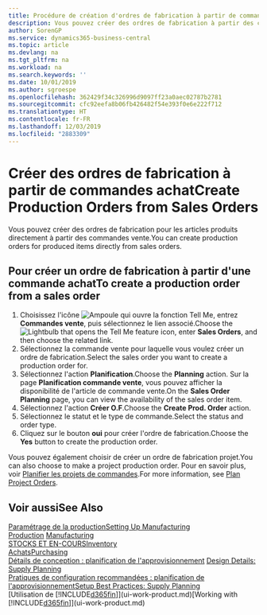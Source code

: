 ```yaml
---
title: Procédure de création d'ordres de fabrication à partir de commandes vente | Microsoft Docs
description: Vous pouvez créer des ordres de fabrication à partir des commandes vente dans le département Ventes & marketing.
author: SorenGP
ms.service: dynamics365-business-central
ms.topic: article
ms.devlang: na
ms.tgt_pltfrm: na
ms.workload: na
ms.search.keywords: ''
ms.date: 10/01/2019
ms.author: sgroespe
ms.openlocfilehash: 362429f34c326996d9097ff23a0aec02787b2781
ms.sourcegitcommit: cfc92eefa8b06fb426482f54e393f0e6e222f712
ms.translationtype: HT
ms.contentlocale: fr-FR
ms.lasthandoff: 12/03/2019
ms.locfileid: "2883309"
---
```

# <a name="create-production-orders-from-sales-orders"></a><span data-ttu-id="9e613-103">Créer des ordres de fabrication à partir de commandes achat</span><span class="sxs-lookup"><span data-stu-id="9e613-103">Create Production Orders from Sales Orders</span></span>
<span data-ttu-id="9e613-104">Vous pouvez créer des ordres de fabrication pour les articles produits directement à partir des commandes vente.</span><span class="sxs-lookup"><span data-stu-id="9e613-104">You can create production orders for produced items directly from sales orders.</span></span>  

## <a name="to-create-a-production-order-from-a-sales-order"></a><span data-ttu-id="9e613-105">Pour créer un ordre de fabrication à partir d'une commande achat</span><span class="sxs-lookup"><span data-stu-id="9e613-105">To create a production order from a sales order</span></span>  

1.  <span data-ttu-id="9e613-106">Choisissez l'icône ![Ampoule qui ouvre la fonction Tell Me](media/ui-search/search_small.png "Dites-moi ce que vous voulez faire"), entrez **Commandes vente**, puis sélectionnez le lien associé.</span><span class="sxs-lookup"><span data-stu-id="9e613-106">Choose the ![Lightbulb that opens the Tell Me feature](media/ui-search/search_small.png "Tell me what you want to do") icon, enter **Sales Orders**, and then choose the related link.</span></span>  
2.  <span data-ttu-id="9e613-107">Sélectionnez la commande vente pour laquelle vous voulez créer un ordre de fabrication.</span><span class="sxs-lookup"><span data-stu-id="9e613-107">Select the sales order you want to create a production order for.</span></span>  
3.  <span data-ttu-id="9e613-108">Sélectionnez l'action **Planification**.</span><span class="sxs-lookup"><span data-stu-id="9e613-108">Choose the **Planning** action.</span></span> <span data-ttu-id="9e613-109">Sur la page **Planification commande vente**, vous pouvez afficher la disponibilité de l'article de commande vente.</span><span class="sxs-lookup"><span data-stu-id="9e613-109">On the **Sales Order Planning** page, you can view the availability of the sales order item.</span></span>  
4.  <span data-ttu-id="9e613-110">Sélectionnez l'action **Créer O.F**.</span><span class="sxs-lookup"><span data-stu-id="9e613-110">Choose the **Create Prod. Order** action.</span></span>  
5.  <span data-ttu-id="9e613-111">Sélectionnez le statut et le type de commande.</span><span class="sxs-lookup"><span data-stu-id="9e613-111">Select the status and order type.</span></span>  
6.  <span data-ttu-id="9e613-112">Cliquez sur le bouton **oui** pour créer l'ordre de fabrication.</span><span class="sxs-lookup"><span data-stu-id="9e613-112">Choose the **Yes** button to create the production order.</span></span>

<span data-ttu-id="9e613-113">Vous pouvez également choisir de créer un ordre de fabrication projet.</span><span class="sxs-lookup"><span data-stu-id="9e613-113">You can also choose to make a project production order.</span></span> <span data-ttu-id="9e613-114">Pour en savoir plus, voir [Planifier les projets de commandes](production-how-to-plan-project-orders.md).</span><span class="sxs-lookup"><span data-stu-id="9e613-114">For more information, see [Plan Project Orders](production-how-to-plan-project-orders.md).</span></span>   

## <a name="see-also"></a><span data-ttu-id="9e613-115">Voir aussi</span><span class="sxs-lookup"><span data-stu-id="9e613-115">See Also</span></span>  
[<span data-ttu-id="9e613-116">Paramétrage de la production</span><span class="sxs-lookup"><span data-stu-id="9e613-116">Setting Up Manufacturing</span></span>](production-configure-production-processes.md)  
<span data-ttu-id="9e613-117">[Production](production-manage-manufacturing.md)  </span><span class="sxs-lookup"><span data-stu-id="9e613-117">[Manufacturing](production-manage-manufacturing.md)  </span></span>  
[<span data-ttu-id="9e613-118">STOCKS ET EN-COURS</span><span class="sxs-lookup"><span data-stu-id="9e613-118">Inventory</span></span>](inventory-manage-inventory.md)  
[<span data-ttu-id="9e613-119">Achats</span><span class="sxs-lookup"><span data-stu-id="9e613-119">Purchasing</span></span>](purchasing-manage-purchasing.md)  
<span data-ttu-id="9e613-120">[Détails de conception : planification de l'approvisionnement](design-details-supply-planning.md) </span><span class="sxs-lookup"><span data-stu-id="9e613-120">[Design Details: Supply Planning](design-details-supply-planning.md) </span></span>  
[<span data-ttu-id="9e613-121">Pratiques de configuration recommandées : planification de l'approvisionnement</span><span class="sxs-lookup"><span data-stu-id="9e613-121">Setup Best Practices: Supply Planning</span></span>](setup-best-practices-supply-planning.md)  
<span data-ttu-id="9e613-122">[Utilisation de [!INCLUDE[d365fin](includes/d365fin_md.md)]](ui-work-product.md)</span><span class="sxs-lookup"><span data-stu-id="9e613-122">[Working with [!INCLUDE[d365fin](includes/d365fin_md.md)]](ui-work-product.md)</span></span>
